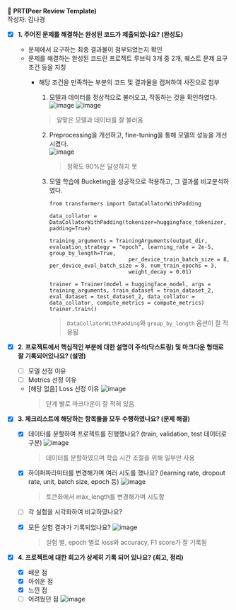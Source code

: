 🔑 **PRT(Peer Review Template)**  
작성자: 김나경 


- [x]  **1. 주어진 문제를 해결하는 완성된 코드가 제출되었나요? (완성도)**
    - 문제에서 요구하는 최종 결과물이 첨부되었는지 확인
    - 문제를 해결하는 완성된 코드란 프로젝트 루브릭 3개 중 2개, 
    퀘스트 문제 요구조건 등을 지칭
        - 해당 조건을 만족하는 부분의 코드 및 결과물을 캡쳐하여 사진으로 첨부
          1. 모델과 데이터를 정상적으로 불러오고, 작동하는 것을 확인하였다.
            ![image](https://github.com/user-attachments/assets/b46d3ddd-48c7-487f-b528-72167cdd00b5)
            ![image](https://github.com/user-attachments/assets/679bc0ab-11bb-4ff9-b5ff-c78bf2e0f527)
            > 알맞은 모델과 데이터를 잘 불러옴

          2. Preprocessing을 개선하고, fine-tuning을 통해 모델의 성능을 개선시켰다.	
             ![image](https://github.com/user-attachments/assets/428bb03d-93f6-44a3-b16d-85a90f81615e)
             > 정확도 90%은 달성하지 못

          4. 모델 학습에 Bucketing을 성공적으로 적용하고, 그 결과를 비교분석하였다.
             ```
             from transformers import DataCollatorWithPadding

             data_collator = DataCollatorWithPadding(tokenizer=huggingface_tokenizer, padding=True)
             ```
             ```
             training_arguments = TrainingArguments(output_dir, evaluation_strategy = "epoch", learning_rate = 2e-5, group_by_length=True,
                                      per_device_train_batch_size = 8, per_device_eval_batch_size = 8, num_train_epochs = 3, 
                                      weight_decay = 0.01)
             ```
             ```
             trainer = Trainer(model = huggingface_model, args = training_arguments, train_dataset = train_dataset_2, eval_dataset = test_dataset_2, data_collator = data_collator, compute_metrics = compute_metrics) 
             trainer.train()
             ```
             > `DataCollatorWithPadding`와 `group_by_length` 옵션이 잘 적용됨
- [x]  **2. 프로젝트에서 핵심적인 부분에 대한 설명이 주석(닥스트링) 및 마크다운 형태로 잘 기록되어있나요? (설명)**
    - [ ]  모델 선정 이유
    - [ ]  Metrics 선정 이유
    - [해당 없음]  Loss 선정 이유
      ![image](https://github.com/user-attachments/assets/60e4f919-7ea7-4bed-9840-4092cccd599b)
      > 단계 별로 마크다운이 잘 적혀 있음


- [x]  **3. 체크리스트에 해당하는 항목들을 모두 수행하였나요? (문제 해결)**
    - [x]  데이터를 분할하여 프로젝트를 진행했나요? (train, validation, test 데이터로 구분)
          ![image](https://github.com/user-attachments/assets/966945f1-e35c-45d9-9b1c-6b535c5c436d)
          > 데이터를 분할하였으며 학습 시간 조절을 위해 일부만 사용
    - [x]  하이퍼파라미터를 변경해가며 여러 시도를 했나요? (learning rate, dropout rate, unit, batch size, epoch 등)
          ![image](https://github.com/user-attachments/assets/671a2efa-7236-48f5-8dd1-2548dc1411c8)
          > 토큰화에서 max_length를 변경해가며 시도함
    - [ ]  각 실험을 시각화하여 비교하였나요?
    - [x]  모든 실험 결과가 기록되었나요?
          ![image](https://github.com/user-attachments/assets/6051f481-bc48-4172-bc1c-3a86236175fe)
         > 실험 별, epoch 별로 loss와 accuracy, F1 score가 잘 기록됨


- [x]  **4. 프로젝트에 대한 회고가 상세히 기록 되어 있나요? (회고, 정리)**
    - [x]  배운 점
    - [x]  아쉬운 점
    - [x]  느낀 점
    - [ ]  어려웠던 점
    ![image](https://github.com/user-attachments/assets/bd2323ee-3a31-4248-947d-d13efc119f0f)
